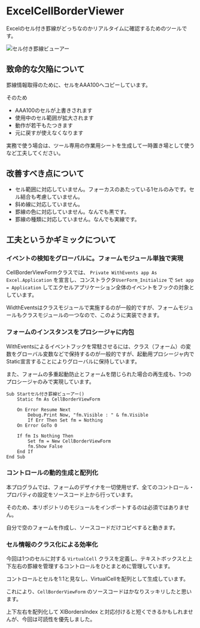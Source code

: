 # ExcelCellBorderViewer
Excelのセル付き罫線がどっちなのかリアルタイムに確認するためのツールです。

![セル付き罫線ビューアー](https://github.com/KotorinChunChun/ExcelCellBorderViewer/assets/55196383/cb5fc158-08ff-4beb-9dbb-ca11924e4484)

## 致命的な欠陥について

罫線情報取得のために、セルをAAA100へコピーしています。

そのため
- AAA100のセルが上書きされます
- 使用中のセル範囲が拡大されます
- 動作が若干もたつきます
- 元に戻すが使えなくなります

実務で使う場合は、ツール専用の作業用シートを生成して一時置き場として使うなど工夫してください。

## 改善すべき点について
- セル範囲に対応していません。フォーカスのあたっている1セルのみです。セル結合も考慮していません。
- 斜め線に対応していません。
- 罫線の色に対応していません。なんでも黒です。
- 罫線の種類に対応していません。なんでも実線です。

## 工夫というかギミックについて

### イベントの検知をグローバルに。フォームモジュール単独で実現

CellBorderViewFormクラスでは、 `Private WithEvents app As Excel.Application` を宣言し、コンストラクタ`UserForm_Initialize` で `Set app = Application` してエクセルアプリケーション全体のイベントをフックの対象としています。

WidthEventsはクラスモジュールで実施するのが一般的ですが、フォームモジュールもクラスモジュールの一つなので、このように実装できます。


### フォームのインスタンスをプロシージャに内包

WithEventsによるイベントフックを常駐させるには、クラス（フォーム）の変数をグローバル変数などで保持するのが一般的ですが、起動用プロシージャ内でStatic宣言することによりグローバルに保持しています。

また、フォームの多重起動防止とフォームを閉じられた場合の再生成も、1つのプロシージャのみで実現しています。

```
Sub Startセル付き罫線ビューアー()
    Static fm As CellBorderViewForm
    
    On Error Resume Next
        Debug.Print Now, "fm.Visible : " & fm.Visible
        If Err Then Set fm = Nothing
    On Error GoTo 0
    
    If fm Is Nothing Then
        Set fm = New CellBorderViewForm
        fm.Show False
    End If
End Sub
```

### コントロールの動的生成と配列化

本プログラムでは、フォームのデザイナを一切使用せず、全てのコントロール・プロパティの設定をソースコード上から行っています。

そのため、本リポジトリのモジュールをインポートするのは必須ではありません。

自分で空のフォームを作成し、ソースコードだけコピペすると動きます。

### セル情報のクラス化による効率化

今回は1つのセルに対する `VirtualCell` クラスを定義し、テキストボックスと上下左右の罫線を管理するコントロールをひとまとめに管理しています。

コントロールとセルを1:1と見なし、VirtualCellを配列として生成しています。

これにより、`CellBorderViewForm` のソースコードはかなりスッキリしたと思います。

上下左右を配列化して XlBordersIndex と対応付けると短くできるかもしれませんが、今回は可読性を優先しました。


